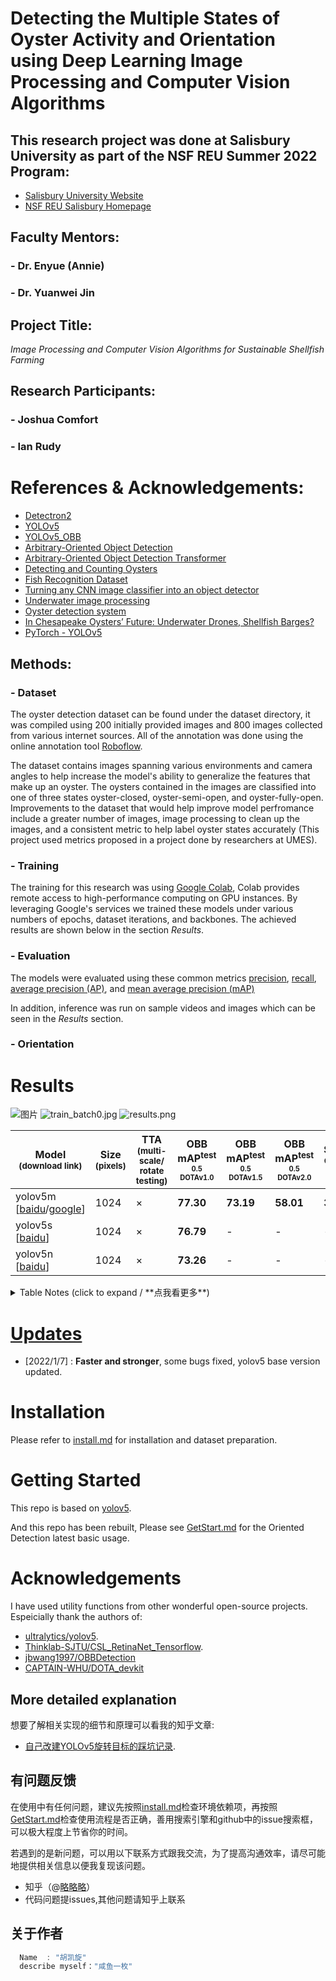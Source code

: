 # Detecting the Multiple States of Oyster Activity and Orientation using Deep Learning Image Processing and Computer Vision Algorithms

## This research project was done at Salisbury University as part of the NSF REU Summer 2022 Program:
- [Salisbury University Website](https://www.salisbury.edu/)
- [NSF REU Salisbury Homepage](http://faculty.salisbury.edu/~ealu/REU/Schedule.html)

## Faculty Mentors:
### - Dr. Enyue (Annie) 
### - Dr. Yuanwei Jin

## Project Title:
*Image Processing and Computer Vision Algorithms for Sustainable Shellfish Farming*

## Research Participants:
### - Joshua Comfort
### - Ian Rudy

# References & Acknowledgements: 
- [Detectron2](https://github.com/facebookresearch/detectron2)
- [YOLOv5](https://github.com/ultralytics/yolov5)
- [YOLOv5_OBB](https://github.com/hukaixuan19970627/yolov5_obb)
- [Arbitrary-Oriented Object Detection](https://arxiv.org/abs/2003.05597v2)
- [Arbitrary-Oriented Object Detection Transformer](https://arxiv.org/abs/2205.12785)
- [Detecting and Counting Oysters](https://arxiv.org/abs/2105.09758)
- [Fish Recognition Dataset](https://homepages.inf.ed.ac.uk/rbf/Fish4Knowledge/GROUNDTRUTH/RECOG/)
- [Turning any CNN image classifier into an object detector](https://pyimagesearch.com/2020/06/22/turning-any-cnn-image-classifier-into-an-object-detector-with-keras-tensorflow-and-opencv/)
- [Underwater image processing](https://www.sciencedirect.com/science/article/pii/S0923596520302137)
- [Oyster detection system](https://github.com/bsadr/oyster-detection)
- [In Chesapeake Oysters’ Future: Underwater Drones, Shellfish Barges?](https://southernmarylandchronicle.com/2021/04/20/in-chesapeake-oysters-future-underwater-drones-shellfish-barges/)
- [PyTorch - YOLOv5](https://pytorch.org/hub/ultralytics_yolov5/)

## Methods:

### - Dataset
The oyster detection dataset can be found under the dataset directory, it was compiled using 200 initially provided images and 800 images collected from various internet sources. All of the annotation was done using the online annotation tool [Roboflow](https://roboflow.com/). 

The dataset contains images spanning various environments and camera angles to help increase the model's ability to generalize the features that make up an oyster. The oysters contained in the images are classified into one of three states oyster-closed, oyster-semi-open, and oyster-fully-open. Improvements to the dataset that would help improve model perfromance include a greater number of images, image processing to clean up the images, and a consistent metric to help label oyster states accurately (This project used metrics proposed in a project done by researchers at UMES).

### - Training
The training for this research was using [Google Colab](https://colab.research.google.com/), Colab provides remote access to high-performance computing on GPU instances. By leveraging Google's services we trained these models under various numbers of epochs, dataset iterations, and backbones. The achieved results are shown below in the section *Results*. 

### - Evaluation
The models were evaluated using these common metrics [precision](https://developers.google.com/machine-learning/crash-course/classification/precision-and-recall), [recall](https://developers.google.com/machine-learning/crash-course/classification/precision-and-recall), [average precision (AP)](https://link.springer.com/referenceworkentry/10.1007/978-0-387-39940-9_482), and [mean average precision (mAP)](https://www.v7labs.com/blog/mean-average-precision#:~:text=Average%20Precision%20is%20calculated%20as,mAP%20varies%20in%20different%20contexts.)

In addition, inference was run on sample videos and images which can be seen in the *Results* section.

### - Orientation

# Results
![图片](./docs/detection.png)
![train_batch0.jpg](./docs/train_batch6.jpg)
![results.png](./docs/results.png)

 |Model<br><sup>(download link) |Size<br><sup>(pixels) | TTA<br><sup>(multi-scale/<br>rotate testing) | OBB mAP<sup>test<br><sup>0.5<br>DOTAv1.0 | OBB mAP<sup>test<br><sup>0.5<br>DOTAv1.5 | OBB mAP<sup>test<br><sup>0.5<br>DOTAv2.0 | Speed<br><sup>CPU b1<br>(ms)|Speed<br><sup>2080Ti b1<br>(ms) |Speed<br><sup>2080Ti b16<br>(ms) |params<br><sup>(M) |FLOPs<br><sup>@640 (B) 
 | ----                                                                                                                                                           | ---  | ---   | ---      | ---   | ---   | ---   | ---   | --- | --- | ---
 |yolov5m [[baidu](https://pan.baidu.com/s/1UPNaMuQ_gNce9167FZx8-w)/[google](https://drive.google.com/file/d/1NMgxcN98cmBg9_nVK4axxqfiq4pYh-as/view?usp=sharing)]  |1024  | ×     |**77.30** |**73.19** |**58.01**  |**328.2**      |**16.9**     |**11.3**      |**21.6**   |**50.5**   
 |yolov5s [[baidu](https://pan.baidu.com/s/1Lqw42xlSZxZn-2gNniBpmw?pwd=yolo)]    |1024  | ×     |**76.79**   |-      |-      |-      |**15.6**  | -     |**7.54**     |**17.5**    
 |yolov5n [[baidu](https://pan.baidu.com/s/1Lqw42xlSZxZn-2gNniBpmw?pwd=yolo)]    |1024  | ×     |**73.26**   |-      |-      |-      |**15.2**  | -     |**2.02**     |**5.0**


<details>
  <summary>Table Notes (click to expand / **点我看更多**)</summary>

* All checkpoints are trained to 300 epochs with [COCO pre-trained checkpoints](https://github.com/ultralytics/yolov5/releases/tag/v6.0), default settings and hyperparameters.
* **mAP<sup>test dota</sup>** values are for single-model single-scale on [DOTA](https://captain-whu.github.io/DOTA/index.html)(1024,1024,200,1.0) dataset.<br>Reproduce Example:
 ```shell
 python val.py --data 'data/dotav15_poly.yaml' --img 1024 --conf 0.01 --iou 0.4 --task 'test' --batch 16 --save-json --name 'dotav15_test_split'
 python tools/TestJson2VocClassTxt.py --json_path 'runs/val/dotav15_test_split/best_obb_predictions.json' --save_path 'runs/val/dotav15_test_split/obb_predictions_Txt'
 python DOTA_devkit/ResultMerge_multi_process.py --scrpath 'runs/val/dotav15_test_split/obb_predictions_Txt' --dstpath 'runs/val/dotav15_test_split/obb_predictions_Txt_Merged'
 zip the poly format results files and submit it to https://captain-whu.github.io/DOTA/evaluation.html
 ```
* **Speed** averaged over DOTAv1.5 val_split_subsize1024_gap200 images using a 2080Ti gpu. NMS + pre-process times is included.<br>Reproduce by `python val.py --data 'data/dotav15_poly.yaml' --img 1024 --task speed --batch 1`


</details>

# [Updates](./docs/ChangeLog.md)
- [2022/1/7] : **Faster and stronger**, some bugs fixed, yolov5 base version updated.


# Installation
Please refer to [install.md](./docs/install.md) for installation and dataset preparation.

# Getting Started 
This repo is based on [yolov5](https://github.com/ultralytics/yolov5). 

And this repo has been rebuilt, Please see [GetStart.md](./docs/GetStart.md) for the Oriented Detection latest basic usage.

#  Acknowledgements
I have used utility functions from other wonderful open-source projects. Espeicially thank the authors of:

* [ultralytics/yolov5](https://github.com/ultralytics/yolov5).
* [Thinklab-SJTU/CSL_RetinaNet_Tensorflow](https://github.com/Thinklab-SJTU/CSL_RetinaNet_Tensorflow).
* [jbwang1997/OBBDetection](https://github.com/jbwang1997/OBBDetection)
* [CAPTAIN-WHU/DOTA_devkit](https://github.com/CAPTAIN-WHU/DOTA_devkit)
## More detailed explanation
想要了解相关实现的细节和原理可以看我的知乎文章:   
* [自己改建YOLOv5旋转目标的踩坑记录](https://www.zhihu.com/column/c_1358464959123390464).

## 有问题反馈
在使用中有任何问题，建议先按照[install.md](./docs/install.md)检查环境依赖项，再按照[GetStart.md](./docs/GetStart.md)检查使用流程是否正确，善用搜索引擎和github中的issue搜索框，可以极大程度上节省你的时间。

若遇到的是新问题，可以用以下联系方式跟我交流，为了提高沟通效率，请尽可能地提供相关信息以便我复现该问题。

* 知乎（@[略略略](https://www.zhihu.com/people/lue-lue-lue-3-92-86)）
* 代码问题提issues,其他问题请知乎上联系

## 关于作者

```javascript
  Name  : "胡凯旋"
  describe myself："咸鱼一枚"

